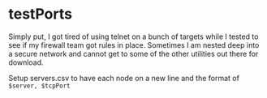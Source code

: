 # testPorts
Simply put, I got tired of using telnet on a bunch of targets while I tested to see if my firewall team got rules in place.  Sometimes I am nested deep into a secure network and cannot get to some of the other utilities out there for download.

Setup servers.csv to have each node on a new line and the format of `$server, $tcpPort`
